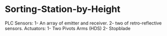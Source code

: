 # Sorting-Station-by-Height
PLC
Sensors:
1- An array of emitter and receiver.
2- two of retro-reflective sensors.
Actuators:
1- Two Pivots Arms (HDS)
2- Stopblade
